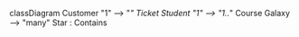 classDiagram
    Customer "1" --> "*" Ticket
    Student "1" --> "1..*" Course
    Galaxy --> "many" Star : Contains
